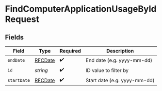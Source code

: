 # FindComputerApplicationUsageByIdRequest


## Fields

| Field                                | Type                                 | Required                             | Description                          |
| ------------------------------------ | ------------------------------------ | ------------------------------------ | ------------------------------------ |
| `endDate`                            | [RFCDate](../../../types/rfcdate.md) | :heavy_check_mark:                   | End date (e.g. yyyy-mm-dd)           |
| `id`                                 | *string*                             | :heavy_check_mark:                   | ID value to filter by                |
| `startDate`                          | [RFCDate](../../../types/rfcdate.md) | :heavy_check_mark:                   | Start date (e.g. yyyy-mm-dd)         |